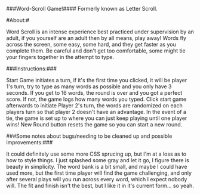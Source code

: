 ###Word-Scroll Game!####
Formerly known as Letter Scroll.


#About:#

Word Scroll is an intense experience best practiced under supervision by an adult, if you yourself are an adult then by all means, play away! Words fly across the screen, some easy, some hard, and they get faster as you complete them. Be careful and don't get too comfortable, some might tie your fingers together in the attempt to type.

###Instructions:###

Start Game initiates a turn, if it's the first time you clicked, it will be player 1's turn, try to type as many words as possible and you only have 3 seconds. If you get to 16 words, the round is over and you got a perfect score. If not, the game logs how many words you typed. Click start game afterwards to initiate Player 2's turn, the words are randomized on each players turn so that player 2 doesn't have an advantage. In the event of a tie, the game is set up to where you can just keep playing until one player wins! New Round button resets the game so you can start a new round.

###Some notes about bugs/needing to be cleaned up and possible improvements:###

It could definitely use some more CSS sprucing up, but I'm at a loss as to how to style things. I just splashed some gray and let it go, I figure there is beauty in simplicity. The word bank is a bit small, and maybe I could have used more, but the first time player will find the game challenging, and only after several plays will you run across every word, which I expect nobody will. The fit and finish isn't the best, but I like it in it's current form... so yeah.